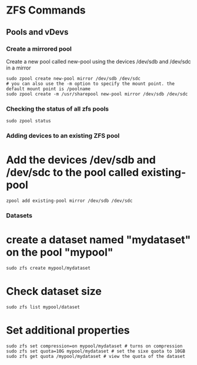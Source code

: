 # ZFS Commands

## Pools and vDevs
### Create a mirrored pool
Create a new pool called new-pool using the devices /dev/sdb and /dev/sdc in a mirror
```
sudo zpool create new-pool mirror /dev/sdb /dev/sdc
# you can also use the -m option to specify the mount point. the default mount point is /poolname
sudo zpool create -m /usr/sharepool new-pool mirror /dev/sdb /dev/sdc
```

### Checking the status of all zfs pools
```
sudo zpool status
```

### Adding devices to an existing ZFS pool
# Add the devices /dev/sdb and /dev/sdc to the pool called existing-pool
```
zpool add existing-pool mirror /dev/sdb /dev/sdc
```

### Datasets
# create a dataset named "mydataset" on the pool "mypool"
```
sudo zfs create mypool/mydataset
``` 

# Check dataset size
```
sudo zfs list mypool/dataset
```

# Set additional properties
```
sudo zfs set compression=on mypool/mydataset # turns on compression
sudo zfs set quota=10G mypool/mydataset # set the sixe quota to 10GB
sudo zfs get quota /mypool/mydataset # view the quota of the dataset
```